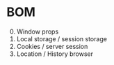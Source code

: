 # BOM

0. Window props
1. Local storage / session storage
2. Cookies / server session
3. Location / History browser
